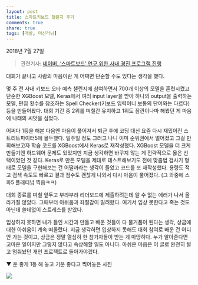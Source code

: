 ```yaml
---
layout: post
title: 스마트키보드 챌린지 후기
comments: true
share: true
tags: [개발, 머신러닝]
---
```

<p class="meta">2018년 7월 27일</p>

> 관련기사: [네이버, ‘스마트보드’ 연구 위한 사내 경진 프로그램 진행](http://www.itdaily.kr/news/articleView.html?idxno=89792)

대회가 끝나고 사람의 마음이란 게 어쩌면 단순할 수도 있다는 생각을 했다.

몇 주 전 사내 키보드 오타 예측 챌린지에 참여하면서 700개 이상의 모델을 훈련시켰고 단순한 XGBoost 모델, Keras에서 여러 input layer을 받아 하나의 output을 출력하는 모델, 편집 횟수를 참조하는 Spell Checker(키보드 입력이니 보통의 단어와는 다르다) 등을 만들어봤다. 대회 기간 중 2위를 며칠간 유지하고 1위도 잠깐이나마 해봤던 게 마음에 나태의 씨앗을 심었다.

어쩌다 1등을 해본 다음엔 마음이 풀어져서 퇴근 후에 코딩 대신 요즘 다시 재밌어진 스트리트파이터5에 몰두했다. 일주일 정도 그러고 나니 이미 순위권에서 멀어졌고 그걸 만회해보고자 학습 코드를 XGBoost에서 Keras로 재작성했다. XGBoost 모델을 더 크게 만들기엔 하드웨어 문제도 있었지만 지금 생각하면 바꾸지 않는 게 전략적으로 옳은 선택이었던 것 같다. Keras로 만든 모델을 제대로 테스트해보기도 전에 맞춤법 검사기 형태로 모델을 구현해보는 건 어떨까라는 생각이 들었고 코드를 또 재작성했다. 용량도 적고 검색 속도도 빠르고 결과 점수도 괜찮게 나와서 다시 마음이 풀어졌다. (그 와중에 스파5 플래티넘 찍음ㅋㅋ)

대회 종료를 며칠 앞두고 부랴부랴 리더보드에 제출하려는데 알 수 없는 에러가 나서 올라가질 않았다. 그때부터 아쉬움과 좌절감이 밀려왔다. 여기서 입상 못한다고 죽는 것도 아닌데 쓸데없이 스트레스를 받았다.

입상하지 못하면 내가 들인 시간과 만들고 배운 것들이 다 물거품이 된다는 생각, 상금에 대한 아쉬움이 계속 떠올랐다. 지금 생각하면 입상하지 못해도 대회 참여로 배운 건 어디 안 가는 것이고, 상금은 정말 열심히 한 참가자들이 받는 게 마땅하다. 누가 알아준다면 고마운 일이지만 그렇지 않다고 속상해할 일도 아니다. 아쉬운 마음은 이 글로 완전히 털고 멈춰놨던 개인 프로젝트로 돌아가야겠다.

▼ 운 좋게 1등 해 놓고 기분 좋다고 찍어놓은 사진

![](/images/smart_keyboard.png)
